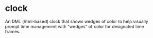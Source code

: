 # clock
An DML (html-based) clock that shows wedges of color to help visually prompt time management with "wedges" of color for designated time frames. 
